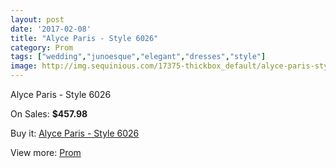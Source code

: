 ```yaml
---
layout: post
date: '2017-02-08'
title: "Alyce Paris - Style 6026"
category: Prom
tags: ["wedding","junoesque","elegant","dresses","style"]
image: http://img.sequinious.com/17375-thickbox_default/alyce-paris-style-6026.jpg
---
```

Alyce Paris - Style 6026

On Sales: **$457.98**
<a href="https://www.sequinious.com/prom/8201-alyce-paris-style-6026.html"><amp-img layout="responsive" width="600" height="600" src="//img.sequinious.com/17375-thickbox_default/alyce-paris-style-6026.jpg" alt="Alyce Paris - Style 6026 0" /></a>
<a href="https://www.sequinious.com/prom/8201-alyce-paris-style-6026.html"><amp-img layout="responsive" width="600" height="600" src="//img.sequinious.com/17376-thickbox_default/alyce-paris-style-6026.jpg" alt="Alyce Paris - Style 6026 1" /></a>

Buy it: [Alyce Paris - Style 6026](https://www.sequinious.com/prom/8201-alyce-paris-style-6026.html "Alyce Paris - Style 6026")

View more: [Prom](https://www.sequinious.com/7-prom "Prom")